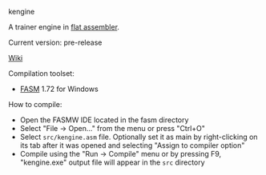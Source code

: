 kengine

A trainer engine in [flat assembler](https://flatassembler.net/).

Current version: pre-release

[Wiki](https://github.com/remizovm/kengine/wiki)

Compilation toolset:
- [FASM](https://flatassembler.net/download.php) 1.72 for Windows

How to compile:
- Open the FASMW IDE located in the fasm directory
- Select "File -> Open..." from the menu or press "Ctrl+O"
- Select `src/kengine.asm` file. Optionally set it as main by right-clicking on its tab after it was opened and selecting "Assign to compiler option"
- Compile using the "Run -> Compile" menu or by pressing F9, "kengine.exe" output file will appear in the `src` directory
